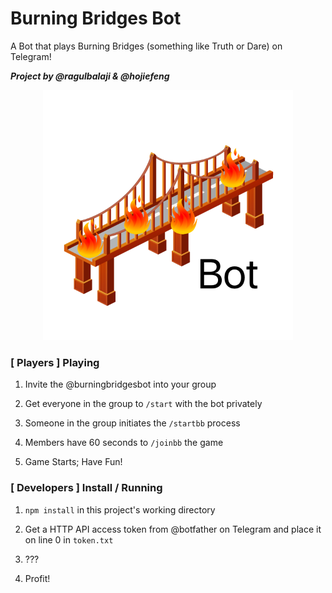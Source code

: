 # Burning Bridges Bot
A Bot that plays Burning Bridges (something like Truth or Dare) on Telegram!

***Project by @ragulbalaji &amp; @hojiefeng***

<p align="center">
	<img src="https://raw.githubusercontent.com/ragulbalaji/burningbridgesbot/master/assets/icon.png" width="400" alt="bbicon">
</p>

### **[ Players ]** Playing
1. Invite the @burningbridgesbot into your group

2. Get everyone in the group to `/start` with the bot privately

3. Someone in the group initiates the `/startbb` process

4. Members have 60 seconds to `/joinbb` the game

5. Game Starts; Have Fun!


### **[ Developers ]** Install / Running
1. `npm install` in this project's working directory

2. Get a HTTP API access token from @botfather on Telegram and place it on line 0 in `token.txt`

3. ???

4. Profit!
